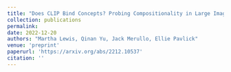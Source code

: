 ```yaml
---
title: "Does CLIP Bind Concepts? Probing Compositionality in Large Image Models"
collection: publications
permalink: 
date: 2022-12-20
authors: "Martha Lewis, Qinan Yu, Jack Merullo, Ellie Pavlick"
venue: 'preprint'
paperurl: 'https://arxiv.org/abs/2212.10537'
citation: ''
---
```

